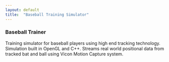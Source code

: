 ```yaml
---
layout: default
title:  "Baseball Training Simulator"
---
```


<div class="right">
  <h3 align="left">Baseball Trainer</h3>
  <p>Training simulator for baseball players using high end tracking technology.  Simulation built in OpenGL and C++. Streams real world positional data from tracked bat and ball using Vicon Motion Capture system.</p>
</div>

